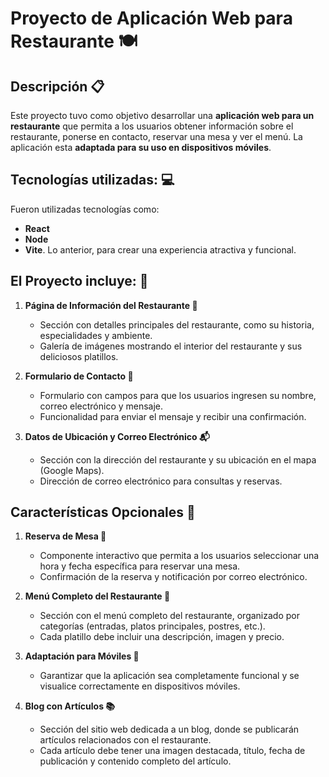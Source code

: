 # Proyecto de Aplicación Web para Restaurante 🍽️

## Descripción 📋

Este proyecto tuvo como objetivo desarrollar una **aplicación web para un restaurante** que permita a los usuarios obtener información sobre el restaurante, ponerse en contacto, reservar una mesa y ver el menú. La aplicación esta **adaptada para su uso en dispositivos móviles**.

## Tecnologías utilizadas: :computer:
Fueron utilizadas tecnologías como:
- **React**
- **Node**
- **Vite**.
Lo anterior, para crear una experiencia atractiva y funcional.

## El Proyecto incluye:  📜

1. **Página de Información del Restaurante 🏰**
   - Sección con detalles principales del restaurante, como su historia, especialidades y ambiente.
   - Galería de imágenes mostrando el interior del restaurante y sus deliciosos platillos.

2. **Formulario de Contacto 📝**
   - Formulario con campos para que los usuarios ingresen su nombre, correo electrónico y mensaje.
   - Funcionalidad para enviar el mensaje y recibir una confirmación.

3. **Datos de Ubicación y Correo Electrónico 📬**
   - Sección con la dirección del restaurante y su ubicación en el mapa (Google Maps).
   - Dirección de correo electrónico para consultas y reservas.

## Características Opcionales 🌟

1. **Reserva de Mesa 📅**
   - Componente interactivo que permita a los usuarios seleccionar una hora y fecha específica para reservar una mesa.
   - Confirmación de la reserva y notificación por correo electrónico.

2. **Menú Completo del Restaurante 🍔**
   - Sección con el menú completo del restaurante, organizado por categorías (entradas, platos principales, postres, etc.).
   - Cada platillo debe incluir una descripción, imagen y precio.

3. **Adaptación para Móviles 📱**
   - Garantizar que la aplicación sea completamente funcional y se visualice correctamente en dispositivos móviles.

4. **Blog con Artículos 📚**
   - Sección del sitio web dedicada a un blog, donde se publicarán artículos relacionados con el restaurante.
   - Cada artículo debe tener una imagen destacada, título, fecha de publicación y contenido completo del artículo.
